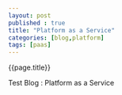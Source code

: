 ```yaml
---
layout: post
published : true
title: "Platform as a Service"
categories: [blog,platform]
tags: [paas]
---
```

{{page.title}}

Test Blog : Platform as a Service